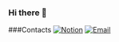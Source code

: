 ### Hi there 👋

###Contacts
[![Notion](https://img.shields.io/badge/Notion-Page-1a73e8?logo=notion&logoColor=white&style=for-the-badge)](https://326eunjin.notion.site)
[![Email](https://img.shields.io/badge/Email-Contact-red?logo=mail.ru&logoColor=white&style=for-the-badge)](mailto:326eunjin@naver.com)




<!--
**326eunjin/326eunjin** is a ✨ _special_ ✨ repository because its `README.md` (this file) appears on your GitHub profile.

Here are some ideas to get you started:

- 🔭 I’m currently working on ...
- 🌱 I’m currently learning ...
- 👯 I’m looking to collaborate on ...
- 🤔 I’m looking for help with ...
- 💬 Ask me about ...
- 📫 How to reach me: ...
- 😄 Pronouns: ...
- ⚡ Fun fact: ...
-->

